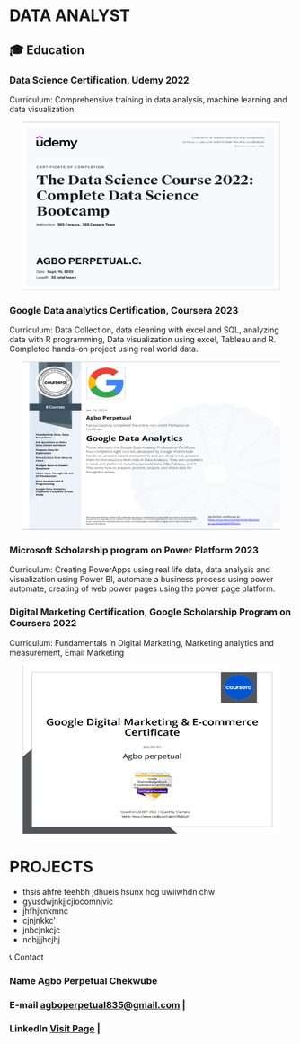 # DATA ANALYST

## 🎓 Education

### Data Science Certification, Udemy 2022      

Curriculum: Comprehensive training in data analysis, machine learning and data visualization.
<p align="center">
  <img width="460" height="300" src="Asset/U_cert.png">
</p>



### Google Data analytics Certification, Coursera 2023 

Curriculum: Data Collection, data cleaning with excel and SQL, analyzing data with R programming, Data visualization       using excel, Tableau and R. Completed hands-on project using real world data.

<p align="center">
  <img width="460" height="300" src="Asset/Cert_image.png">
</p>


### Microsoft Scholarship program on Power Platform 2023
Curriculum: Creating PowerApps using real life data, data analysis and visualization using Power BI, automate a business process using power automate, creating of web power pages using the power page platform.



### Digital Marketing Certification, Google Scholarship Program on Coursera 2022 

Curriculum: Fundamentals in Digital Marketing, Marketing analytics and measurement, Email Marketing
<p align="center">
  <img width="460" height="300" src="Asset/Digi_cert.png">
</p>


# PROJECTS
 - thsis ahfre teehbh jdhueis hsunx hcg uwiiwhdn chw
 - gyusdwjnkjjcjiocomnjvic
 - jhfhjknkmnc
 - cjnjnkkc'
 - jnbcjnkcjc
 -  ncbjjjhcjhj

   
   
 

📞 Contact

### Name  Agbo Perpetual Chekwube 
### E-mail <a href="agboperpetual835@gmail.com">agboperpetual835@gmail.com</a> | 
### LinkedIn <a href="https://www.linkedin.com/in/allan-victor-6919b4152/" target="_blank">Visit Page</a> | 



